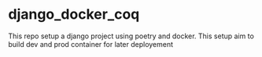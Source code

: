 # django_docker_coq
This repo setup a django project using poetry and docker. This setup aim to build dev and prod container for later deployement
